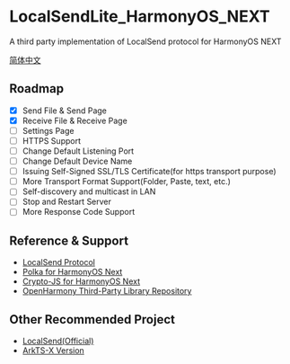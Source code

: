 # LocalSendLite_HarmonyOS_NEXT
A third party implementation of LocalSend protocol for HarmonyOS NEXT

[简体中文](./README)
## Roadmap
- [x] Send File & Send Page
- [x] Receive File & Receive Page
- [ ] Settings Page
- [ ] HTTPS Support
- [ ] Change Default Listening Port
- [ ] Change Default Device Name
- [ ] Issuing Self-Signed SSL/TLS Certificate(for https transport purpose)
- [ ] More Transport Format Support(Folder, Paste, text, etc.)
- [ ] Self-discovery and multicast in LAN
- [ ] Stop and Restart Server
- [ ] More Response Code Support

## Reference & Support
- [LocalSend Protocol](https://github.com/localsend/protocol)
- [Polka for HarmonyOS Next](https://gitee.com/openharmony-tpc/openharmony_tpc_samples/tree/master/ohos_polka)
- [Crypto-JS for HarmonyOS Next](https://gitee.com/openharmony-sig/crypto-js)
- [OpenHarmony Third-Party Library Repository](https://ohpm.openharmony.cn/#/en/home)

## Other Recommended Project
- [LocalSend(Official)](https://github.com/localsend/localsend)
- [ArkTS-X Version](https://github.com/azhu003/localsend-harmony)
